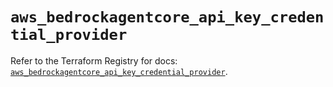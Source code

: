 # `aws_bedrockagentcore_api_key_credential_provider`

Refer to the Terraform Registry for docs: [`aws_bedrockagentcore_api_key_credential_provider`](https://registry.terraform.io/providers/hashicorp/aws/6.19.0/docs/resources/bedrockagentcore_api_key_credential_provider).

